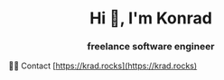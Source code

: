 <h1 align="center">Hi 👋, I'm Konrad</h1>
<h3 align="center">freelance software engineer</h3>

👨‍💻 Contact [https://krad.rocks](https://krad.rocks)


